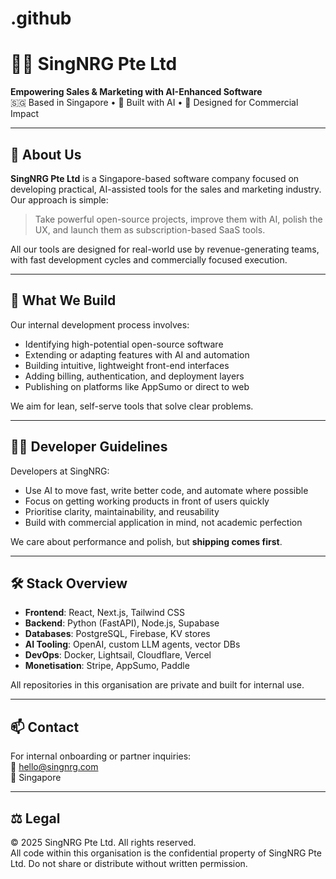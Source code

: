 # .github
# 👨‍💻 SingNRG Pte Ltd

**Empowering Sales & Marketing with AI-Enhanced Software**  
🇸🇬 Based in Singapore • 🧠 Built with AI • 💼 Designed for Commercial Impact

---

## 👋 About Us

**SingNRG Pte Ltd** is a Singapore-based software company focused on developing practical, AI-assisted tools for the sales and marketing industry. Our approach is simple:

> Take powerful open-source projects, improve them with AI, polish the UX, and launch them as subscription-based SaaS tools.

All our tools are designed for real-world use by revenue-generating teams, with fast development cycles and commercially focused execution.

---

## 🔧 What We Build

Our internal development process involves:
- Identifying high-potential open-source software
- Extending or adapting features with AI and automation
- Building intuitive, lightweight front-end interfaces
- Adding billing, authentication, and deployment layers
- Publishing on platforms like AppSumo or direct to web

We aim for lean, self-serve tools that solve clear problems.

---

## 🧑‍💻 Developer Guidelines

Developers at SingNRG:
- Use AI to move fast, write better code, and automate where possible
- Focus on getting working products in front of users quickly
- Prioritise clarity, maintainability, and reusability
- Build with commercial application in mind, not academic perfection

We care about performance and polish, but **shipping comes first**.

---

## 🛠️ Stack Overview

- **Frontend**: React, Next.js, Tailwind CSS  
- **Backend**: Python (FastAPI), Node.js, Supabase  
- **Databases**: PostgreSQL, Firebase, KV stores  
- **AI Tooling**: OpenAI, custom LLM agents, vector DBs  
- **DevOps**: Docker, Lightsail, Cloudflare, Vercel  
- **Monetisation**: Stripe, AppSumo, Paddle  

All repositories in this organisation are private and built for internal use.

---

## 📫 Contact

For internal onboarding or partner inquiries:  
📧 hello@singnrg.com  
📍 Singapore  

---

## ⚖️ Legal

© 2025 SingNRG Pte Ltd. All rights reserved.  
All code within this organisation is the confidential property of SingNRG Pte Ltd. Do not share or distribute without written permission.


